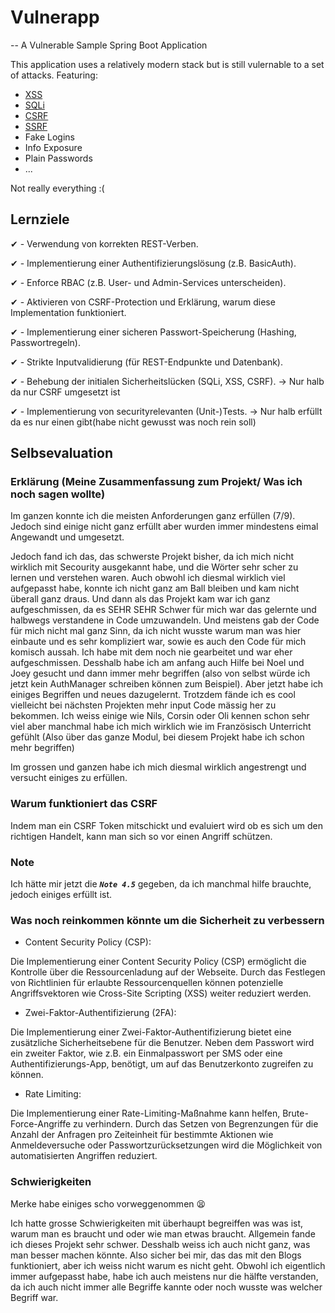 # Vulnerapp

-- A Vulnerable Sample Spring Boot Application

This application uses a relatively modern stack but is still vulernable to a set of attacks.
Featuring:

- [XSS](https://portswigger.net/web-security/cross-site-scripting)
- [SQLi](https://portswigger.net/web-security/sql-injection)
- [CSRF](https://portswigger.net/web-security/csrf)
- [SSRF](https://portswigger.net/web-security/ssrf)
- Fake Logins
- Info Exposure
- Plain Passwords
- ...

Not really everything :(


## Lernziele

✔︎ - Verwendung von korrekten REST-Verben.

✔︎ - Implementierung einer Authentifizierungslösung (z.B. BasicAuth).

✔︎ - Enforce RBAC (z.B. User- und Admin-Services unterscheiden).

✔︎ - Aktivieren von CSRF-Protection und Erklärung, warum diese Implementation funktioniert.

✔︎ - Implementierung einer sicheren Passwort-Speicherung (Hashing, Passwortregeln).

✔︎ - Strikte Inputvalidierung (für REST-Endpunkte und Datenbank).

✔︎ - Behebung der initialen Sicherheitslücken (SQLi, XSS, CSRF). -> Nur halb da nur CSRF umgesetzt ist

✔︎ - Implementierung von securityrelevanten (Unit-)Tests. -> Nur halb erfüllt da es nur einen gibt(habe nicht gewusst was noch rein soll)


## Selbsevaluation
### Erklärung (Meine Zusammenfassung zum Projekt/ Was ich noch sagen wollte)
Im ganzen konnte ich die meisten Anforderungen ganz erfüllen (7/9). Jedoch sind einige nicht ganz erfüllt aber wurden immer mindestens eimal Angewandt und umgesetzt.


Jedoch fand ich das, das schwerste Projekt bisher, da ich mich nicht wirklich mit Secourity ausgekannt habe, und die Wörter sehr scher zu lernen und verstehen waren.
Auch obwohl ich diesmal wirklich viel aufgepasst habe, konnte ich nicht ganz am Ball bleiben und kam nicht überall ganz draus.
Und dann als das Projekt kam war ich ganz aufgeschmissen, da es SEHR SEHR Schwer für mich war das gelernte und halbwegs verstandene in Code umzuwandeln.
Und meistens gab der Code für mich nicht mal ganz Sinn, da ich nicht wusste warum man was hier einbaute und es sehr kompliziert war, sowie es auch den Code für mich komisch aussah.
Ich habe mit dem noch nie gearbeitet und war eher aufgeschmissen.
Desshalb habe ich am anfang auch Hilfe bei Noel und Joey gesucht und dann immer mehr begriffen (also von selbst würde ich jetzt kein AuthManager schreiben können zum Beispiel).
Aber jetzt habe ich einiges Begriffen und neues dazugelernt. Trotzdem fände ich es cool vielleicht bei nächsten Projekten mehr input Code mässig her zu bekommen.
Ich weiss einige wie Nils, Corsin oder Oli kennen schon sehr viel aber manchmal habe ich mich wirklich wie im Französisch Unterricht gefühlt (Also über das ganze Modul, bei diesem Projekt habe ich schon mehr begriffen)

Im grossen und ganzen habe ich mich diesmal wirklich angestrengt und versucht einiges zu erfüllen.

### Warum funktioniert das CSRF

Indem man ein CSRF Token mitschickt und evaluiert wird ob es sich um den richtigen Handelt, kann man sich so vor einen Angriff schützen.

### Note
Ich hätte mir jetzt die ***`Note 4.5`*** gegeben, da ich manchmal hilfe brauchte, jedoch einiges erfüllt ist.


### Was noch reinkommen könnte um die Sicherheit zu verbessern

- Content Security Policy (CSP):

Die Implementierung einer Content Security Policy (CSP) ermöglicht die Kontrolle über die Ressourcenladung auf der Webseite. Durch das Festlegen von Richtlinien für erlaubte Ressourcenquellen können potenzielle Angriffsvektoren wie Cross-Site Scripting (XSS) weiter reduziert werden.

- Zwei-Faktor-Authentifizierung (2FA):

Die Implementierung einer Zwei-Faktor-Authentifizierung bietet eine zusätzliche Sicherheitsebene für die Benutzer. Neben dem Passwort wird ein zweiter Faktor, wie z.B. ein Einmalpasswort per SMS oder eine Authentifizierungs-App, benötigt, um auf das Benutzerkonto zugreifen zu können.

- Rate Limiting:

Die Implementierung einer Rate-Limiting-Maßnahme kann helfen, Brute-Force-Angriffe zu verhindern. Durch das Setzen von Begrenzungen für die Anzahl der Anfragen pro Zeiteinheit für bestimmte Aktionen wie Anmeldeversuche oder Passwortzurücksetzungen wird die Möglichkeit von automatisierten Angriffen reduziert.


### Schwierigkeiten
Merke habe einiges scho vorweggenommen 😫

Ich hatte grosse Schwierigkeiten mit überhaupt begreiffen was was ist, warum man es braucht und oder wie man etwas braucht.
Allgemein fande ich dieses Projekt sehr schwer. Desshalb weiss ich auch nicht ganz, was man besser machen könnte.
Also sicher bei mir, das das mit den Blogs funktioniert, aber ich weiss nicht warum es nicht geht.
Obwohl ich eigentlich immer aufgepasst habe, habe ich auch meistens nur die hälfte verstanden, da ich auch nicht immer alle Begriffe kannte oder noch wusste was welcher Begriff war.
